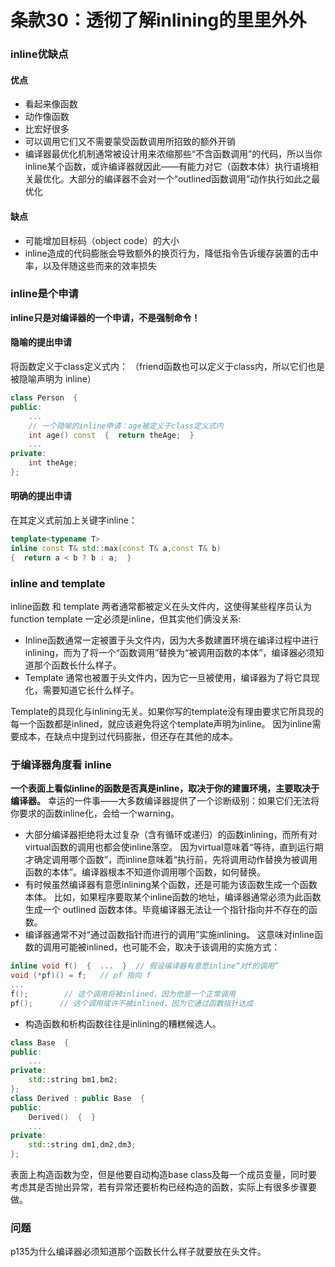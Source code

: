 # 条款30：透彻了解inlining的里里外外
### inline优缺点
#### 优点

* 看起来像函数
* 动作像函数
* 比宏好很多
* 可以调用它们又不需要蒙受函数调用所招致的额外开销
* 编译器最优化机制通常被设计用来浓缩那些“不含函数调用”的代码，所以当你inline某个函数，或许编译器就因此——有能力对它（函数本体）执行语境相关最优化。大部分的编译器不会对一个“outlined函数调用”动作执行如此之最优化
#### 缺点
* 可能增加目标码（object code）的大小
* inline造成的代码膨胀会导致额外的换页行为，降低指令告诉缓存装置的击中率，以及伴随这些而来的效率损失
### inline是个申请
**inline只是对编译器的一个申请，不是强制命令！**
#### 隐喻的提出申请
将函数定义于class定义式内：
（friend函数也可以定义于class内，所以它们也是被隐喻声明为 inline）
```c++
class Person  {
public:
    ...
    // 一个隐喻的inline申请：age被定义于class定义式内
    int age() const  {  return theAge;  }
    ...
private:
    int theAge;
};
```
#### 明确的提出申请
在其定义式前加上关键字inline：
```c++
template<typename T>
inline const T& std::max(const T& a,const T& b)
{  return a < b ? b : a;  }
```
### inline and template
inline函数 和 template 两者通常都被定义在头文件内，这使得某些程序员认为 function template 一定必须是inline，但其实他们俩没关系:
* Inline函数通常一定被置于头文件内，因为大多数建置环境在编译过程中进行inlining，而为了将一个“函数调用”替换为“被调用函数的本体”，编译器必须知道那个函数长什么样子。
* Template 通常也被置于头文件内，因为它一旦被使用，编译器为了将它具现化，需要知道它长什么样子。

Template的具现化与inlining无关。如果你写的template没有理由要求它所具现的每一个函数都是inlined，就应该避免将这个template声明为inline。
因为inline需要成本，在缺点中提到过代码膨胀，但还存在其他的成本。
### 于编译器角度看 inline
**一个表面上看似inline的函数是否真是inline，取决于你的建置环境，主要取决于编译器。**
幸运的一件事——大多数编译器提供了一个诊断级别：如果它们无法将你要求的函数inline化，会给一个warning。
* 大部分编译器拒绝将太过复杂（含有循环或递归）的函数inlining，而所有对virtual函数的调用也都会使inline落空。
因为virtual意味着“等待，直到运行期才确定调用哪个函数”，而inline意味着“执行前，先将调用动作替换为被调用函数的本体”。编译器根本不知道你调用哪个函数，如何替换。
* 有时候虽然编译器有意愿inlining某个函数，还是可能为该函数生成一个函数本体。
比如，如果程序要取某个inline函数的地址，编译器通常必须为此函数生成一个 outlined 函数本体。毕竟编译器无法让一个指针指向并不存在的函数。
* 编译器通常不对“通过函数指针而进行的调用”实施inlining。
这意味对inline函数的调用可能被inlined，也可能不会，取决于该调用的实施方式：
```c++
inline void f()  {  ...  }  // 假设编译器有意愿inline“对f的调用”
void (*pf)() = f;   // pf 指向 f
...
f();        // 这个调用将被inlined，因为他是一个正常调用
pf();      // 这个调用或许不被inlined，因为它通过函数指针达成
```
* 构造函数和析构函数往往是inlining的糟糕候选人。
```c++
class Base  {
public:
    ...
private:
    std::string bm1,bm2;
};
class Derived : public Base  {
public:
    Derived()  {  }
    ...
private:
    std::string dm1,dm2,dm3;
};
```
表面上构造函数为空，但是他要自动构造base class及每一个成员变量，同时要考虑其是否抛出异常，若有异常还要析构已经构造的函数，实际上有很多步骤要做。
### 问题
p135为什么编译器必须知道那个函数长什么样子就要放在头文件。